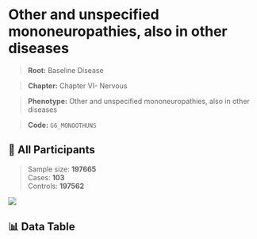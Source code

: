 # Other and unspecified mononeuropathies, also in other diseases

> **Root:** Baseline Disease  

> **Chapter:** Chapter VI- Nervous  

> **Phenotype:** Other and unspecified mononeuropathies, also in other diseases  

> **Code:** `G6_MONOOTHUNS`

## 🧪 All Participants  
> Sample size: **197665**  
> Cases: **103**  
> Controls: **197562**
<img src="/Sensitive/Figures/ALL/Baseline/G6_MONOOTHUNS.png"/>

## 📊 Data Table
<CsvTableMRF src="/Sensitive/Data/ALL/Baseline/LG_G6_MONOOTHUNS.csv"/>


